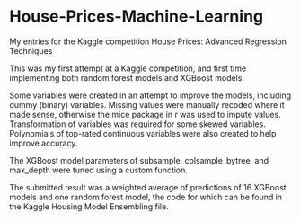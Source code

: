 # House-Prices-Machine-Learning
My entries for the Kaggle competition House Prices: Advanced Regression Techniques


This was my first attempt at a Kaggle competition, and first time implementing both random forest models and XGBoost models. 

Some variables were created in an attempt to improve the models, including dummy (binary) variables. Missing values were manually recoded where it made sense, otherwise the mice package in r was used to impute values. Transformation of variables was required for some skewed variables. Polynomials of top-rated continuous variables were also created to help improve accuracy. 

The XGBoost model parameters of subsample, colsample_bytree, and max_depth were tuned using a custom function. 

The submitted result was a weighted average of predictions of 16 XGBoost models and one random forest model, the code for which can be found in the Kaggle Housing Model Ensembling file. 
